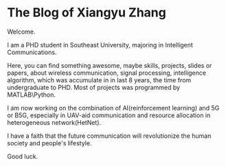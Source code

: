 # The Blog of Xiangyu Zhang

Welcome.

I am a PHD student in Southeast University, majoring in Intelligent Communications. 

Here, you can find something awesome, maybe skills, projects, slides or papers, about wireless communication, signal processing, intelligence algorithm, which was accumulate in  in last 8 years, the time from undergraduate to PHD. Most of projects was programmed by MATLAB\Python.

I am now working on the combination of AI(reinforcement learning) and 5G or B5G, especially in UAV-aid communication and resource allocation in heterogeneous network(HetNet).

I have a faith that the future communication will revolutionize the human society and people's lifestyle. 

Good luck.

